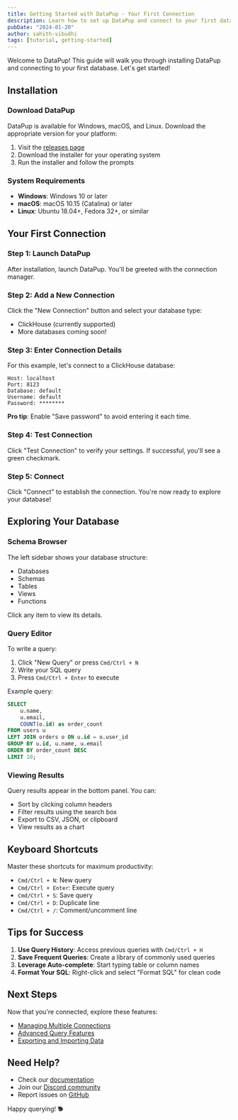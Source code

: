 ```yaml
---
title: Getting Started with DataPup - Your First Connection
description: Learn how to set up DataPup and connect to your first database in under 5 minutes.
pubDate: "2024-01-20"
author: sahith-vibudhi
tags: [tutorial, getting-started]
---
```


Welcome to DataPup! This guide will walk you through installing DataPup and connecting to your first database. Let's get started!

## Installation

### Download DataPup

DataPup is available for Windows, macOS, and Linux. Download the appropriate version for your platform:

1. Visit the [releases page](https://github.com/DataPupOrg/DataPup/releases)
2. Download the installer for your operating system
3. Run the installer and follow the prompts

### System Requirements

- **Windows**: Windows 10 or later
- **macOS**: macOS 10.15 (Catalina) or later
- **Linux**: Ubuntu 18.04+, Fedora 32+, or similar

## Your First Connection

### Step 1: Launch DataPup

After installation, launch DataPup. You'll be greeted with the connection manager.

### Step 2: Add a New Connection

Click the "New Connection" button and select your database type:

- ClickHouse (currently supported)
- More databases coming soon!

### Step 3: Enter Connection Details

For this example, let's connect to a ClickHouse database:

```
Host: localhost
Port: 8123
Database: default
Username: default
Password: ********
```

**Pro tip**: Enable "Save password" to avoid entering it each time.

### Step 4: Test Connection

Click "Test Connection" to verify your settings. If successful, you'll see a green checkmark.

### Step 5: Connect

Click "Connect" to establish the connection. You're now ready to explore your database!

## Exploring Your Database

### Schema Browser

The left sidebar shows your database structure:
- Databases
- Schemas
- Tables
- Views
- Functions

Click any item to view its details.

### Query Editor

To write a query:

1. Click "New Query" or press `Cmd/Ctrl + N`
2. Write your SQL query
3. Press `Cmd/Ctrl + Enter` to execute

Example query:
```sql
SELECT 
    u.name,
    u.email,
    COUNT(o.id) as order_count
FROM users u
LEFT JOIN orders o ON u.id = o.user_id
GROUP BY u.id, u.name, u.email
ORDER BY order_count DESC
LIMIT 10;
```

### Viewing Results

Query results appear in the bottom panel. You can:
- Sort by clicking column headers
- Filter results using the search box
- Export to CSV, JSON, or clipboard
- View results as a chart

## Keyboard Shortcuts

Master these shortcuts for maximum productivity:

- `Cmd/Ctrl + N`: New query
- `Cmd/Ctrl + Enter`: Execute query
- `Cmd/Ctrl + S`: Save query
- `Cmd/Ctrl + D`: Duplicate line
- `Cmd/Ctrl + /`: Comment/uncomment line

## Tips for Success

1. **Use Query History**: Access previous queries with `Cmd/Ctrl + H`
2. **Save Frequent Queries**: Create a library of commonly used queries
3. **Leverage Auto-complete**: Start typing table or column names
4. **Format Your SQL**: Right-click and select "Format SQL" for clean code

## Next Steps

Now that you're connected, explore these features:
- [Managing Multiple Connections](/blog/managing-connections)
- [Advanced Query Features](/blog/advanced-queries)
- [Exporting and Importing Data](/blog/data-import-export)

## Need Help?

- Check our [documentation](https://docs.datapup.dev)
- Join our [Discord community](https://discord.gg/datapup)
- Report issues on [GitHub](https://github.com/DataPupOrg/DataPup/issues)

Happy querying! 🐕